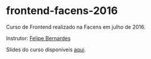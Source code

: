 # frontend-facens-2016

Curso de Frontend realizado na Facens em julho de 2016.

Instrutor: [Felipe Bernardes](https://github.com/felipebernardes)

Slides do curso disponíveis <a href="https://speakerdeck.com/felipebernardes/html-plus-css-fundamentos-e-iniciacao-ao-front-end" target="_blank">aqui</a>.